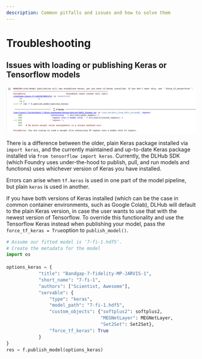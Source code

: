 ```yaml
---
description: Common pitfalls and issues and how to solve them
---
```


# Troubleshooting

## Issues with loading or publishing Keras or Tensorflow models

![A common error that arises when there is a Keras or Tensorflow version mismatch](../.gitbook/assets/screen-shot-2021-07-15-at-10.05.40-am.png)

There is a difference between the older, plain Keras package installed via `import keras`, and the currently maintained and up-to-date Keras package installed via `from tensorflow import keras`. Currently, the DLHub SDK \(which Foundry uses under-the-hood to publish, pull, and run models and functions\) uses whichever version of Keras you have installed.

Errors can arise when `tf.keras` is used in one part of the model pipeline, but plain `keras` is used in another.

If you have both versions of Keras installed \(which can be the case in common container environments, such as Google Colab\), DLHub will default to the plain Keras version, in case the user wants to use that with the newest version of Tensorflow. To override this functionality and use the Tensorflow Keras instead when publishing your model, pass the `force_tf_keras = True`option to `publish_model()`.

```python
# Assume our fitted model is '7-fi-1.hdf5'.
# Create the metadata for the model
import os

options_keras = {
            "title": "Bandgap-7-fidelity-MP-JARVIS-1",
            "short_name": "7-fi-1",
            "authors": ["Scientist, Awesome"],
            "servable": {
                "type": "keras",
                "model_path": "7-fi-1.hdf5",
                "custom_objects": {"softplus2": softplus2, 
                                   "MEGNetLayer": MEGNetLayer,
                                   "Set2Set": Set2Set},
                "force_tf_keras": True
            }
}
res = f.publish_model(options_keras)
```

